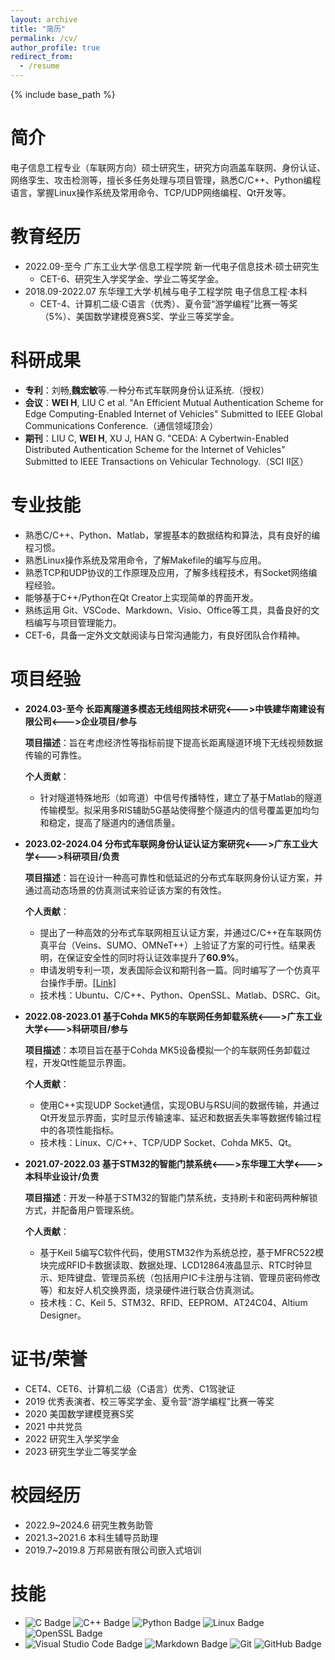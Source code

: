 ```yaml
---
layout: archive
title: "简历"
permalink: /cv/
author_profile: true
redirect_from:
  - /resume
---
```


{% include base_path %}

简介
======
电子信息工程专业（车联网方向）硕士研究生，研究方向涵盖车联网、身份认证、网络孪生、攻击检测等，擅长多任务处理与项目管理，熟悉C/C++、Python编程语言，掌握Linux操作系统及常用命令、TCP/UDP网络编程、Qt开发等。


教育经历
======
* 2022.09-至今  广东工业大学·信息工程学院  新一代电子信息技术·硕士研究生
  * CET-6、研究生入学奖学金、学业二等奖学金。
* 2018.09-2022.07  东华理工大学·机械与电子工程学院  电子信息工程·本科
  * CET-4、计算机二级·C语言（优秀）、夏令营“游学编程”比赛一等奖（5\%）、美国数学建模竞赛S奖、学业三等奖学金。

科研成果
======
* **专利**：刘畅,**魏宏敏**等.一种分布式车联网身份认证系统.（授权）
* **会议**：**WEI H**, LIU C et al. "An Efficient Mutual Authentication Scheme for Edge Computing-Enabled Internet of Vehicles" Submitted to IEEE Global Communications Conference.（通信领域顶会）
* **期刊**：LIU C, **WEI H**, XU J, HAN G. "CEDA: A Cybertwin-Enabled Distributed Authentication Scheme for the Internet of Vehicles" Submitted to IEEE Transactions on Vehicular Technology.（SCI II区）


专业技能
======
- 熟悉C/C++、Python、Matlab，掌握基本的数据结构和算法，具有良好的编程习惯。
- 熟悉Linux操作系统及常用命令，了解Makefile的编写与应用。
- 熟悉TCP和UDP协议的工作原理及应用，了解多线程技术，有Socket网络编程经验。
- 能够基于C++/Python在Qt Creator上实现简单的界面开发。
- 熟练运用 Git、VSCode、Markdown、Visio、Office等工具，具备良好的文档编写与项目管理能力。
- CET-6，具备一定外文文献阅读与日常沟通能力，有良好团队合作精神。


项目经验
======
* **2024.03-至今 长距离隧道多模态无线组网技术研究<--->中铁建华南建设有限公司<--->企业项目/参与**
  
  **项目描述**：旨在考虑经济性等指标前提下提高长距离隧道环境下无线视频数据传输的可靠性。

  **个人贡献**：
  - 针对隧道特殊地形（如弯道）中信号传播特性，建立了基于Matlab的隧道传输模型。拟采用多RIS辅助5G基站使得整个隧道内的信号覆盖更加均匀和稳定，提高了隧道内的通信质量。

* **2023.02-2024.04  分布式车联网身份认证认证方案研究<--->广东工业大学<--->科研项目/负责**
  
  **项目描述**：旨在设计一种高可靠性和低延迟的分布式车联网身份认证方案，并通过高动态场景的仿真测试来验证该方案的有效性。
  
  **个人贡献**：
  - 提出了一种高效的分布式车联网相互认证方案，并通过C/C++在车联网仿真平台（Veins、SUMO、OMNeT++）上验证了方案的可行性。结果表明，在保证安全性的同时将认证效率提升了**60.9\%**。
  - 申请发明专利一项，发表国际会议和期刊各一篇。同时编写了一个仿真平台操作手册。[[Link]](https://github.com/Internet-of-Vehicles-Code/Veins_SUMO_OMNeTpp)
  - 技术栈：Ubuntu、C/C++、Python、OpenSSL、Matlab、DSRC、Git。

* **2022.08-2023.01 基于Cohda MK5的车联网任务卸载系统<--->广东工业大学<--->科研项目/参与**
  
  **项目描述**：本项目旨在基于Cohda MK5设备模拟一个的车联网任务卸载过程，开发Qt性能显示界面。
  
  **个人贡献**：
  - 使用C++实现UDP Socket通信，实现OBU与RSU间的数据传输，并通过Qt开发显示界面，实时显示传输速率、延迟和数据丢失率等数据传输过程中的各项性能指标。
  - 技术栈：Linux、C/C++、TCP/UDP Socket、Cohda MK5、Qt。

* **2021.07-2022.03 基于STM32的智能门禁系统<--->东华理工大学<--->本科毕业设计/负责**
  
  **项目描述**：开发一种基于STM32的智能门禁系统，支持刷卡和密码两种解锁方式，并配备用户管理系统。
  
  **个人贡献**：
  - 基于Keil 5编写C软件代码，使用STM32作为系统总控，基于MFRC522模块完成RFID卡数据读取、数据处理、LCD12864液晶显示、RTC时钟显示、矩阵键盘、管理员系统（包括用户IC卡注册与注销、管理员密码修改等）和友好人机交换界面，烧录硬件进行联合仿真测试。
  - 技术栈：C、Keil 5、STM32、RFID、EEPROM、AT24C04、Altium Designer。


证书/荣誉
======
* CET4、CET6、计算机二级（C语言）优秀、C1驾驶证
* 2019 优秀表演者、校三等奖学金、夏令营“游学编程”比赛一等奖
* 2020 美国数学建模竞赛S奖 
* 2021 中共党员
* 2022 研究生入学奖学金
* 2023 研究生学业二等奖学金

校园经历
======
* 2022.9~2024.6  研究生教务助管
* 2021.3~2021.6  本科生辅导员助理
* 2019.7~2019.8  万邦易嵌有限公司嵌入式培训

技能
======
* ![C Badge](https://img.shields.io/badge/C-A8B9CC?logo=c&logoColor=fff&style=flat) ![C++ Badge](https://img.shields.io/badge/C%2B%2B-00599C?logo=cplusplus&logoColor=fff&style=flat) ![Python Badge](https://img.shields.io/badge/Python-3776AB?logo=python&logoColor=fff&style=flat) ![Linux Badge](https://img.shields.io/badge/Linux-FCC624?logo=linux&logoColor=000&style=flat) ![OpenSSL Badge](https://img.shields.io/badge/OpenSSL-721412?logo=openssl&style=flar)
* ![Visual Studio Code Badge](https://img.shields.io/badge/Visual%20Studio%20Code-007ACC?logo=visualstudiocode&logoColor=fff&style=flat) ![Markdown Badge](https://img.shields.io/badge/Markdown-3776AB?logo=markdown&logoColor=fff&style=flat) ![Git](https://img.shields.io/badge/-Git-000000?logo=git&logoColor=FF7043) ![GitHub Badge](https://img.shields.io/badge/GitHub-181717?logo=github&logoColor=fff&style=flat) 


